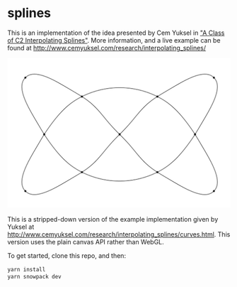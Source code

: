 # splines

This is an implementation of the idea presented by Cem Yuksel in ["A Class of C2 Interpolating Splines"](https://dl.acm.org/doi/10.1145/3400301).
More information, and a live example can be found at http://www.cemyuksel.com/research/interpolating_splines/

![example](knot.png)

This is a stripped-down version of the example implementation given by Yuksel at http://www.cemyuksel.com/research/interpolating_splines/curves.html. This version uses the plain canvas API rather than WebGL.

To get started, clone this repo, and then:

```
yarn install
yarn snowpack dev
```
